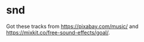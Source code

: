 # snd

Got these tracks from https://pixabay.com/music/ and https://mixkit.co/free-sound-effects/goal/.